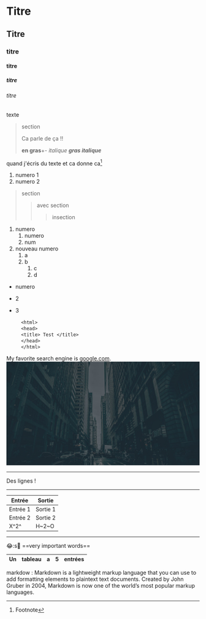 # Titre
## Titre
### titre
#### titre
##### titre
###### titre
texte
> section
> >
> Ca parle de ça !!
>
> **en gras**+-
>*italique*
***gras italique***

quand j'écris du texte
et ca donne ca[^1]

1. numero 1
2. numero 2

> section
>
> > avec section
> > > insection


1. numero
   1. numero
   2. num
2. nouveau numero
   1. a
   2. b
      1. c
      2. d

- numero
- 2
- 3
  
        <html>
        <head>
        <title> Test </title>
        </head>
        </html>

My favorite search engine is [google.com](https://google.com).
![](../maquette-brief1/img/banner_bg.jpg)
***
Des lignes !
***

| Entrée | Sortie |
| ----------- | ----------- |
| Entrée 1 | Sortie 1 |
| Entrée 2 | Sortie 2 |
| X^2^  | H~2~O | 
---
:joy::s:tongue:
==very important words==
[^1]: Footnote

| Un | tableau | a | 5 | entrées |
| --------- | -------- | --------- | -------- | --------- |

markdow
: Markdown is a lightweight markup language that you can use to add formatting elements to plaintext text documents. Created by John Gruber in 2004, Markdown is now one of the world’s most popular markup languages.
